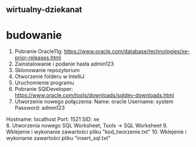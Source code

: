 ## wirtualny-dziekanat

# budowanie
1. Pobranie Oracle11g: https://www.oracle.com/database/technologies/xe-prior-releases.html
2. Zainstalowanie i podanie hasła admin123
3. Sklonowanie repozytorium
4. Otworzenie folderu w IntelliJ
5. Uruchomienie programu
6. Pobranie SQlDeveloper: https://www.oracle.com/tools/downloads/sqldev-downloads.html
7. Utworzenie nowego połączenia:
  Name: oracle
  Username: system
  Password: admin123
  
  Hostname: localhost
  Port: 1521
  SID: xe  
8. Utworzenia nowego SQL Worksheet, Tools -> SQL Worksheet
9. Wklejenie i wykonanie zawartości pliku "kod_tworzenie.txt"
10. Wklejenie i wykonanie zawartości pliku "insert_sql.txt"
